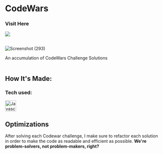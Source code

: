 # CodeWars   


<h3>Visit Here</h3>

<a href="https://www.codewars.com/users/nfolkman1" target="_blank">
  <img src="https://img.shields.io/badge/Codewars-B1361E?style=for-the-badge&logo=Codewars&logoColor=lightblue" />
</a>

<br>
<br>


![Screenshot (293)](https://user-images.githubusercontent.com/98185555/188288416-6e0a76a1-4720-42f1-8263-5bda13b677e5.png)

An accumulation of CodeWars Challenge Solutions
<br>
<br>

## How It's Made:

**<h3>Tech used:</h3>** <a href="https://developer.mozilla.org/en-US/docs/Web/JavaScript" target="_blank" rel="noreferrer"><img src="https://raw.githubusercontent.com/danielcranney/readme-generator/main/public/icons/skills/javascript-colored.svg" width="36" height="36" alt="Javascript" /></a>

## Optimizations
After solving each Codewar challenge, I make sure to refactor each solution in order to make the code as readable and efficient as possible. <strong>We're problem-solvers, not problem-makers, right?</strong>

<br>

